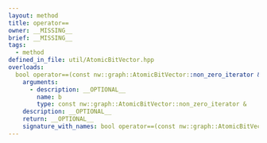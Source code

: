 ```yaml
---
layout: method
title: operator==
owner: __MISSING__
brief: __MISSING__
tags:
  - method
defined_in_file: util/AtomicBitVector.hpp
overloads:
  bool operator==(const nw::graph::AtomicBitVector::non_zero_iterator &) const:
    arguments:
      - description: __OPTIONAL__
        name: b
        type: const nw::graph::AtomicBitVector::non_zero_iterator &
    description: __OPTIONAL__
    return: __OPTIONAL__
    signature_with_names: bool operator==(const nw::graph::AtomicBitVector::non_zero_iterator & b) const
---
```

